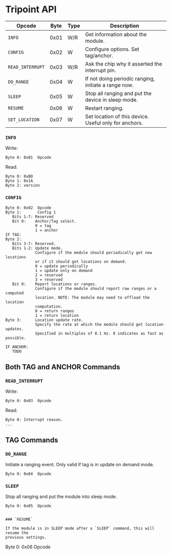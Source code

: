 Tripoint API
============


| Opcode           | Byte | Type | Description                        |
| ------           | ---- | ---- | -----------                        |
| `INFO`           | 0x01 | W/R  | Get information about the module. |
| `CONFIG`         | 0x02 | W    | Configure options. Set tag/anchor. |
| `READ_INTERRUPT` | 0x03 | W/R  | Ask the chip why it asserted the interrupt pin. |
| `DO_RANGE`       | 0x04 | W    | If not doing periodic ranging, initiate a range now. |
| `SLEEP`          | 0x05 | W    | Stop all ranging and put the device in sleep mode. |
| `RESUME`         | 0x06 | W    | Restart ranging. |
| `SET_LOCATION`   | 0x07 | W    | Set location of this device. Useful only for anchors. |





### `INFO`

Write:
```
Byte 0: 0x01  Opcode
```


Read:
```
Byte 0: 0xB0
Byte 1: 0x1A
Byte 2: version
```


### `CONFIG`

```
Byte 0: 0x02  Opcode
Byte 1:       Config 1
   Bits 1-7: Reserved
   Bit 0:    Anchor/Tag select.
             0 = tag
             1 = anchor
IF TAG:
Byte 2:
   Bits 3-7: Reserved.
   Bits 1-2: Update mode.
             Configure if the module should periodically get new locations
             or if it should get locations on demand.
             0 = update periodically
             1 = update only on demand
             2 = reserved
             3 = reserved
   Bit 0:    Report locations or ranges.
             Configure if the module should report raw ranges or a computed
             location. NOTE: The module may need to offload the location
             computation.
             0 = return ranges
             1 = return location
Byte 3:      Location update rate.
             Specify the rate at which the module should get location updates.
             Specified in multiples of 0.1 Hz. 0 indicates as fast as possible.

IF ANCHOR:
   TODO
```


Both TAG and ANCHOR Commands
----------------------------


### `READ_INTERRUPT`

Write:
```
Byte 0: 0x03  Opcode
````

Read:
```
Byte 0: Interrupt reason.
...
```


TAG Commands
------------

### `DO_RANGE`

Initiate a ranging event. Only valid if tag is in update on demand mode.

```
Byte 0: 0x04  Opcode
```


### `SLEEP`

Stop all ranging and put the module into sleep mode.
```
Byte 0: 0x05  Opcode


### `RESUME`

If the module is in SLEEP mode after a `SLEEP` command, this will resume the
previous settings.
```
Byte 0: 0x06  Opcode
````

